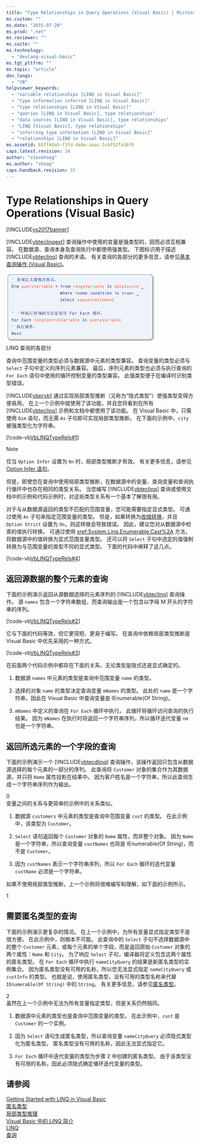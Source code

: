 ```yaml
---
title: "Type Relationships in Query Operations (Visual Basic) | Microsoft Docs"
ms.custom: ""
ms.date: "2015-07-20"
ms.prod: ".net"
ms.reviewer: ""
ms.suite: ""
ms.technology: 
  - "devlang-visual-basic"
ms.tgt_pltfrm: ""
ms.topic: "article"
dev_langs: 
  - "VB"
helpviewer_keywords: 
  - "variable relationships [LINQ in Visual Basic]"
  - "type information inferred [LINQ in Visual Basic]"
  - "type relationships [LINQ in Visual Basic]"
  - "queries [LINQ in Visual Basic], type relationships"
  - "data sources [LINQ in Visual Basic], type relationships"
  - "LINQ [Visual Basic], type relationships"
  - "inferring type information [LINQ in Visual Basic]"
  - "relationships [LINQ in Visual Basic]"
ms.assetid: b5ff4da5-f3fd-4a8e-aaac-1cbf52fa16f6
caps.latest.revision: 34
author: "stevehoag"
ms.author: "shoag"
caps.handback.revision: 32
---
```

# Type Relationships in Query Operations (Visual Basic)
[!INCLUDE[vs2017banner](../../../../visual-basic/includes/vs2017banner.md)]

[!INCLUDE[vbteclinqext](../../../../csharp/getting-started/includes/vbteclinqext-md.md)] 查询操作中使用的变量是强类型的，因而必须互相兼容。  在数据源、查询本身及查询执行中都使用强类型。  下图标识用于描述 [!INCLUDE[vbteclinq](../../../../csharp/includes/vbteclinq-md.md)] 查询的术语。  有关查询的各部分的更多信息，请参见[基本查询操作 \(Visual Basic\)](../../../../visual-basic/programming-guide/concepts/linq/basic-query-operations.md)。  
  
 ![具有突出显示的元素的伪代码查询。](../../../../visual-basic/programming-guide/concepts/linq/media/sjltyperels.png "SJLtypeRels")  
LINQ 查询的各部分  
  
 查询中范围变量的类型必须与数据源中元素的类型兼容。  查询变量的类型必须与 `Select` 子句中定义的序列元素兼容。  最后，序列元素的类型也必须与执行查询的 `For Each` 语句中使用的循环控制变量的类型兼容。  此强类型便于在编译时识别类型错误。  
  
 [!INCLUDE[vbprvb](../../../../csharp/programming-guide/concepts/linq/includes/vbprvb-md.md)] 通过实现局部类型推断（又称为“隐式类型”）使强类型变得方便易用。  在上一个示例中就使用了该功能，并且您将看到在所有 [!INCLUDE[vbteclinq](../../../../csharp/includes/vbteclinq-md.md)] 示例和文档中都使用了该功能。  在 Visual Basic 中，只需使用 `Dim` 语句，而无需 `As` 子句即可实现局部类型推断。  在下面的示例中，`city` 被强类型化为字符串。  
  
 [!code-vb[VbLINQTypeRels#1](../../../../visual-basic/programming-guide/concepts/linq/codesnippet/visualbasic/type-relationships-in-qu_1.vb)]  
  
> [!NOTE]
>  仅当 `Option Infer` 设置为 `On` 时，局部类型推断才有效。  有关更多信息，请参见 [Option Infer 语句](../../../../visual-basic/language-reference/statements/option-infer-statement.md)。  
  
 但是，即使您在查询中使用局部类型推断，在数据源中的变量、查询变量和查询执行循环中也存在相同的类型关系。  当您编写 [!INCLUDE[vbteclinq](../../../../csharp/includes/vbteclinq-md.md)] 查询或使用文档中的示例和代码示例时，对这些类型关系有一个基本了解很有用。  
  
 对于与从数据源返回的类型不匹配的范围变量，您可能需要指定显式类型。  可通过使用 `As` 子句来指定范围变量的类型。  但是，如果转换为[收缩转换](../../../../visual-basic/programming-guide/language-features/data-types/widening-and-narrowing-conversions.md)，并且 `Option Strict` 设置为 `On`，则这样做会导致错误。  因此，建议您对从数据源中检索的值执行转换。  可通过使用 <xref:System.Linq.Enumerable.Cast%2A> 方法，将数据源中的值转换为显式范围变量类型。  还可以将 `Select` 子句中选定的值强制转换为与范围变量的类型不同的显式类型。  下面的代码中阐释了这几点。  
  
 [!code-vb[VbLINQTypeRels#4](../../../../visual-basic/programming-guide/concepts/linq/codesnippet/visualbasic/type-relationships-in-qu_2.vb)]  
  
## 返回源数据的整个元素的查询  
 下面的示例演示返回从源数据选择的元素序列的 [!INCLUDE[vbteclinq](../../../../csharp/includes/vbteclinq-md.md)] 查询操作。  源 `names` 包含一个字符串数组，而查询输出是一个包含以字母 M 开头的字符串的序列。  
  
 [!code-vb[VbLINQTypeRels#2](../../../../visual-basic/programming-guide/concepts/linq/codesnippet/visualbasic/type-relationships-in-qu_3.vb)]  
  
 它与下面的代码等效，但它更简短、更易于编写。  在查询中依赖局部类型推断是 Visual Basic 中优先采用的一种方式。  
  
 [!code-vb[VbLINQTypeRels#3](../../../../visual-basic/programming-guide/concepts/linq/codesnippet/visualbasic/type-relationships-in-qu_4.vb)]  
  
 在前面两个代码示例中都存在下面的关系，无论类型是隐式还是显式确定的。  
  
1.  数据源 `names` 中元素的类型是查询中范围变量 `name` 的类型。  
  
2.  选择的对象 `name` 的类型决定查询变量 `mNames` 的类型。  此处的 `name` 是一个字符串，因此在 Visual Basic 中查询变量是 IEnumerable\(Of String\)。  
  
3.  `mNames` 中定义的查询在 `For Each` 循环中执行。  此循环将循环访问查询的执行结果。  因为 `mNames` 在执行时将返回一个字符串序列，所以循环迭代变量 `nm` 也是一个字符串。  
  
## 返回所选元素的一个字段的查询  
 下面的示例演示一个 [!INCLUDE[vbtecdlinq](../../../../csharp/includes/vbtecdlinq-md.md)] 查询操作，该操作返回只包含从数据源选择的每个元素的一部分的序列。  此查询将 `Customer` 对象的集合作为其数据源，并只将 `Name` 属性投影在结果中。  因为客户姓名是一个字符串，所以此查询生成一个字符串序列作为输出。  
  
<CodeContentPlaceHolder>0</CodeContentPlaceHolder>  
 变量之间的关系与更简单的示例中的关系类似。  
  
1.  数据源 `customers` 中元素的类型是查询中范围变量 `cust` 的类型。  在此示例中，该类型为 `Customer`。  
  
2.  `Select` 语句返回每个 `Customer` 对象的 `Name` 属性，而非整个对象。  因为 `Name` 是一个字符串，所以查询变量 `custNames` 也将是 IEnumerable\(Of String\)，而不是 `Customer`。  
  
3.  因为 `custNames` 表示一个字符串序列，所以 `For Each` 循环的迭代变量 `custName` 必须是一个字符串。  
  
 如果不使用局部类型推断，上一个示例将很难编写和理解，如下面的示例所示。  
  
<CodeContentPlaceHolder>1</CodeContentPlaceHolder>  
## 需要匿名类型的查询  
 下面的示例演示更复杂的情况。  在上一个示例中，为所有变量显式指定类型不是很方便。  在此示例中，则根本不可能。  此查询中的 `Select` 子句不选择数据源中的整个 `Customer` 元素，或每个元素的单个字段，而是返回原始 `Customer` 对象的两个属性：`Name` 和 `City`。  为了响应 `Select` 子句，编译器将定义包含这两个属性的匿名类型。  在 `For Each` 循环中执行 `nameCityQuery` 的结果是新匿名类型的实例集合。  因为匿名类型没有可用的名称，所以您无法显式指定 `nameCityQuery` 或 `custInfo` 的类型。  也就是说，使用匿名类型，没有可用的类型名称来代替 `IEnumerable(Of String)` 中的 `String`。  有关更多信息，请参见[匿名类型](../../../../visual-basic/programming-guide/language-features/objects-and-classes/anonymous-types.md)。  
  
<CodeContentPlaceHolder>2</CodeContentPlaceHolder>  
 虽然在上一个示例中无法为所有变量指定类型，但是关系仍然相同。  
  
1.  数据源中元素的类型也是查询中范围变量的类型。  在此示例中，`cust` 是 `Customer` 的一个实例。  
  
2.  因为 `Select` 语句生成匿名类型，所以查询变量 `nameCityQuery` 必须隐式类型化为匿名类型。  匿名类型没有可用的名称，因此无法显式指定它。  
  
3.  `For Each` 循环中迭代变量的类型为步骤 2 中创建的匿名类型。  由于该类型没有可用的名称，因此必须隐式确定循环迭代变量的类型。  
  
## 请参阅  
 [Getting Started with LINQ in Visual Basic](../../../../visual-basic/programming-guide/concepts/linq/getting-started-with-linq.md)   
 [匿名类型](../../../../visual-basic/programming-guide/language-features/objects-and-classes/anonymous-types.md)   
 [局部类型推理](../../../../visual-basic/programming-guide/language-features/variables/local-type-inference.md)   
 [Visual Basic 中的 LINQ 简介](../../../../visual-basic/programming-guide/language-features/linq/introduction-to-linq.md)   
 [LINQ](../../../../visual-basic/programming-guide/language-features/linq/index.md)   
 [查询](../../../../visual-basic/language-reference/queries/queries.md)